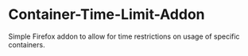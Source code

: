 # Container-Time-Limit-Addon
 Simple Firefox addon to allow for time restrictions on usage of specific containers.
